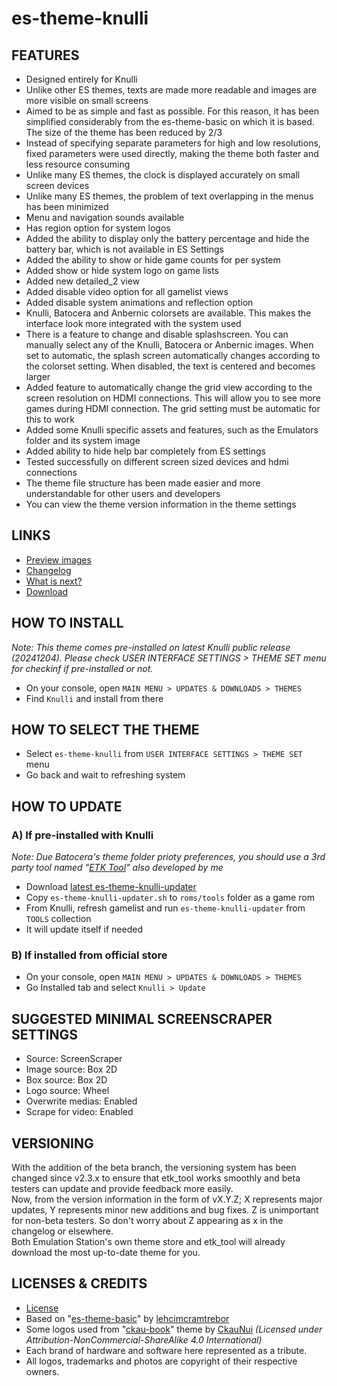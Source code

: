 # es-theme-knulli
## FEATURES
- Designed entirely for Knulli
- Unlike other ES themes, texts are made more readable and images are more visible on small screens
- Aimed to be as simple and fast as possible. For this reason, it has been simplified considerably from the es-theme-basic on which it is based. The size of the theme has been reduced by 2/3
- Instead of specifying separate parameters for high and low resolutions, fixed parameters were used directly, making the theme both faster and less resource consuming
- Unlike many ES themes, the clock is displayed accurately on small screen devices
- Unlike many ES themes, the problem of text overlapping in the menus has been minimized
- Menu and navigation sounds available
- Has region option for system logos
- Added the ability to display only the battery percentage and hide the battery bar, which is not available in ES Settings
- Added the ability to show or hide game counts for per system
- Added show or hide system logo on game lists
- Added new detailed_2 view
- Added disable video option for all gamelist views
- Added disable system animations and reflection option
- Knulli, Batocera and Anbernic colorsets are available. This makes the interface look more integrated with the system used
- There is a feature to change and disable splashscreen. You can manually select any of the Knulli, Batocera or Anbernic images. When set to automatic, the splash screen automatically changes according to the colorset setting. When disabled, the text is centered and becomes larger
- Added feature to automatically change the grid view according to the screen resolution on HDMI connections. This will allow you to see more games during HDMI connection. The grid setting must be automatic for this to work
- Added some Knulli specific assets and features, such as the Emulators folder and its system image
- Added ability to hide help bar completely from ES settings
- Tested successfully on different screen sized devices and hdmi connections
- The theme file structure has been made easier and more understandable for other users and developers
- You can view the theme version information in the theme settings

## LINKS
- [Preview images](https://github.com/symbuzzer/es-theme-knulli/blob/main/screenshots/README.md)
- [Changelog](https://github.com/symbuzzer/es-theme-knulli/blob/main/CHANGELOG.md)
- [What is next?](https://github.com/symbuzzer/es-theme-knulli/blob/main/ROADMAP.md)
- [Download](https://github.com/symbuzzer/es-theme-knulli/releases/latest/download/es-theme-knulli.zip)

## HOW TO INSTALL
  *Note: This theme comes pre-installed on latest Knulli public release (20241204). Please check USER INTERFACE SETTINGS > THEME SET menu for checkinf if pre-installed or not.*
- On your console, open ```MAIN MENU > UPDATES & DOWNLOADS > THEMES```
- Find ```Knulli``` and install from there

## HOW TO SELECT THE THEME
- Select ```es-theme-knulli``` from ```USER INTERFACE SETTINGS > THEME SET``` menu
- Go back and wait to refreshing system

## HOW TO UPDATE
### A) If pre-installed with Knulli
*Note: Due Batocera's theme folder prioty preferences, you should use a 3rd party tool named "[ETK Tool](https://github.com/symbuzzer/etk_tool)" also developed by me*
- Download [latest es-theme-knulli-updater](https://github.com/symbuzzer/etk_tool/releases/latest/download/es-theme-knulli-updater.sh)
- Copy ```es-theme-knulli-updater.sh``` to ```roms/tools``` folder as a game rom
- From Knulli, refresh gamelist and run ```es-theme-knulli-updater``` from ```TOOLS``` collection
- It will update itself if needed
### B) If installed from official store
- On your console, open ```MAIN MENU > UPDATES & DOWNLOADS > THEMES```
- Go Installed tab and select ```Knulli > Update```

## SUGGESTED MINIMAL SCREENSCRAPER SETTINGS
- Source: ScreenScraper
- Image source: Box 2D
- Box source: Box 2D
- Logo source: Wheel
- Overwrite medias: Enabled
- Scrape for video: Enabled

## VERSIONING
With the addition of the beta branch, the versioning system has been changed since v2.3.x to ensure that etk_tool works smoothly and beta testers can update and provide feedback more easily.  
Now, from the version information in the form of vX.Y.Z; X represents major updates, Y represents minor new additions and bug fixes. Z is unimportant for non-beta testers. So don't worry about Z appearing as x in the changelog or elsewhere.  
Both Emulation Station's own theme store and etk_tool will already download the most up-to-date theme for you.  

## LICENSES & CREDITS
- [License](https://github.com/symbuzzer/es-theme-knulli/blob/main/LICENSE)
- Based on "[es-theme-basic](https://github.com/lehcimcramtrebor/es-theme-basic)" by [lehcimcramtrebor](https://github.com/lehcimcramtrebor)
- Some logos used from "[ckau-book](https://github.com/CkauNui/ckau-book)" theme by [CkauNui](https://github.com/CkauNui) *(Licensed under Attribution-NonCommercial-ShareAlike 4.0 International)*
- Each brand of hardware and software here represented as a tribute.
- All logos, trademarks and photos are copyright of their respective owners.
